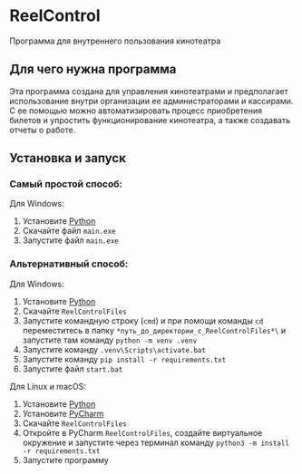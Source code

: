 # ReelControl
 Программа для внутреннего пользования кинотеатра


## Для чего нужна программа
 Эта программа создана для управления кинотеатрами и предполагает использование внутри организации ее администраторами и кассирами.
 С ее помощью можно автоматизировать процесс приобретения билетов и упростить функционирование кинотеатра, а также создавать отчеты о работе.
 
## Установка и запуск
 ### Самый простой способ:
Для Windows:
  1. Установите [Python](https://www.python.org)
  2. Скачайте файл `main.exe`
  3. Запустите файл `main.exe`

 ### Альтернативный способ:  
Для Windows:
  1. Установите [Python](https://www.python.org)
  2. Скачайте `ReelControlFiles`
  3. Запустите командную строку (`cmd`) и при помощи команды `cd` переместитесь в папку `*путь_до_директории_с_ReelControlFiles*\` и запустите там команду `python -m venv .venv`
  4. Запустите команду `.venv\Scripts\activate.bat`
  5. Запустите команду `pip install -r requirements.txt`
  6. Запустите файл `start.bat`
  
Для Linux и macOS:
  1. Установите [Python](https://www.python.org)
  2. Установите [PyCharm](https://www.jetbrains.com/pycharm/download/)
  3. Скачайте `ReelControlFiles`
  4. Откройте в PyCharm `ReelControlFiles`, создайте виртуальное окружение и запустите через терминал команду `python3 -m install -r requirements.txt`
  5. Запустите программу